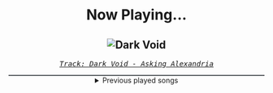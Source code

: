 <div align="center"> 
<h1>Now Playing...</h1>

![Dark Void](https://i.scdn.co/image/ab67616d00001e023b1788ec687d88f3d48d027a)
--
_<samp><a href="https://open.spotify.com/track/5qI0O2liRuEC6Mnv8BKl0S">Track: Dark Void - Asking Alexandria</a></samp>_

<div style="border: 1px #4B5054 solid"></div>
<details>
  <summary>
    Previous played songs
  </summary>
  <table>
    <thead>
      <tr>
        <th>
          Artist
        </th>
        <th>
          Song
        </th>
        <th>
          Link
        </th>
      </tr>
    </thead>
    <tbody>
      <tr><td>Asking Alexandria</td><td>Dark Void</td><td><a href="https://open.spotify.com/track/5qI0O2liRuEC6Mnv8BKl0S">https://open.spotify.com/track/5qI0O2liRuEC6Mnv8BKl0S</a></td></tr><tr><td>Concrete Castles</td><td>So Addicted</td><td><a href="https://open.spotify.com/track/72481BV5mKDaDStZ9cTaAR">https://open.spotify.com/track/72481BV5mKDaDStZ9cTaAR</a></td></tr><tr><td>Memphis May Fire</td><td>Misery</td><td><a href="https://open.spotify.com/track/2SVbjw7sdiNjAvGpQ4eEai">https://open.spotify.com/track/2SVbjw7sdiNjAvGpQ4eEai</a></td></tr><tr><td>Motionless In White</td><td>Sign of Life</td><td><a href="https://open.spotify.com/track/73QoCfWJJWbRYmm5nCH5Y2">https://open.spotify.com/track/73QoCfWJJWbRYmm5nCH5Y2</a></td></tr><tr><td>Bury Tomorrow</td><td>Abandon Us</td><td><a href="https://open.spotify.com/track/39KxX34pPo46RD3xVwfWyj">https://open.spotify.com/track/39KxX34pPo46RD3xVwfWyj</a></td></tr><tr><td>Bullet For My Valentine</td><td>You Want a Battle? (Here's a War)</td><td><a href="https://open.spotify.com/track/1KCAEG6JcsTzi8ddZzs0nk">https://open.spotify.com/track/1KCAEG6JcsTzi8ddZzs0nk</a></td></tr><tr><td>All Good Things</td><td>Survivor</td><td><a href="https://open.spotify.com/track/0lrrOTSB1vEOEphSG8CSsD">https://open.spotify.com/track/0lrrOTSB1vEOEphSG8CSsD</a></td></tr><tr><td>Asking Alexandria</td><td>Alone In A Room</td><td><a href="https://open.spotify.com/track/5Gw8owErJLfkNxWCSwPQKJ">https://open.spotify.com/track/5Gw8owErJLfkNxWCSwPQKJ</a></td></tr><tr><td>Escape the Fate</td><td>One For the Money</td><td><a href="https://open.spotify.com/track/77tR4iQgyQTAnhhuPik3ZP">https://open.spotify.com/track/77tR4iQgyQTAnhhuPik3ZP</a></td></tr><tr><td>Story Of The Year</td><td>The Antidote</td><td><a href="https://open.spotify.com/track/7yGhfjsppOXSLcoSwcJ1yT">https://open.spotify.com/track/7yGhfjsppOXSLcoSwcJ1yT</a></td></tr><tr><td>Bury Tomorrow</td><td>Boltcutter</td><td><a href="https://open.spotify.com/track/6Qe4DUWhgMt6cKlOJ5mDhc">https://open.spotify.com/track/6Qe4DUWhgMt6cKlOJ5mDhc</a></td></tr><tr><td>Motionless In White</td><td>Burned at Both Ends II</td><td><a href="https://open.spotify.com/track/0iSTQWpqF9kYgeck7GelOR">https://open.spotify.com/track/0iSTQWpqF9kYgeck7GelOR</a></td></tr><tr><td>Magnolia Park</td><td>Do Or Die</td><td><a href="https://open.spotify.com/track/49iTK9So8pHaCmVT9Pf1Q3">https://open.spotify.com/track/49iTK9So8pHaCmVT9Pf1Q3</a></td></tr><tr><td>From Ashes to New</td><td>Hate Me Too</td><td><a href="https://open.spotify.com/track/0P9Yw78LZrptziYwD6O0Ed">https://open.spotify.com/track/0P9Yw78LZrptziYwD6O0Ed</a></td></tr><tr><td>Halocene</td><td>Unholy</td><td><a href="https://open.spotify.com/track/2UpTMomuMRLktikLrPFSYw">https://open.spotify.com/track/2UpTMomuMRLktikLrPFSYw</a></td></tr><tr><td>Architects</td><td>a new moral low ground</td><td><a href="https://open.spotify.com/track/2XNJNwSOq8tLWhQ5a9sGBb">https://open.spotify.com/track/2XNJNwSOq8tLWhQ5a9sGBb</a></td></tr><tr><td>Story Of The Year</td><td>War</td><td><a href="https://open.spotify.com/track/1ED1SD4TRK5NprtJ837Eaa">https://open.spotify.com/track/1ED1SD4TRK5NprtJ837Eaa</a></td></tr><tr><td>A Day To Remember</td><td>Miracle</td><td><a href="https://open.spotify.com/track/2ah5gOCogw00A62XBoepmc">https://open.spotify.com/track/2ah5gOCogw00A62XBoepmc</a></td></tr><tr><td>Motionless In White</td><td>Cyberhex</td><td><a href="https://open.spotify.com/track/2vNUATEUKbavRo2gMjHs2S">https://open.spotify.com/track/2vNUATEUKbavRo2gMjHs2S</a></td></tr><tr><td>Of Virtue</td><td>Sinner</td><td><a href="https://open.spotify.com/track/2Pf0u0mhGSxayM79Vy4LoT">https://open.spotify.com/track/2Pf0u0mhGSxayM79Vy4LoT</a></td></tr>
    </tbody>
  </table>
</details>

</div>
